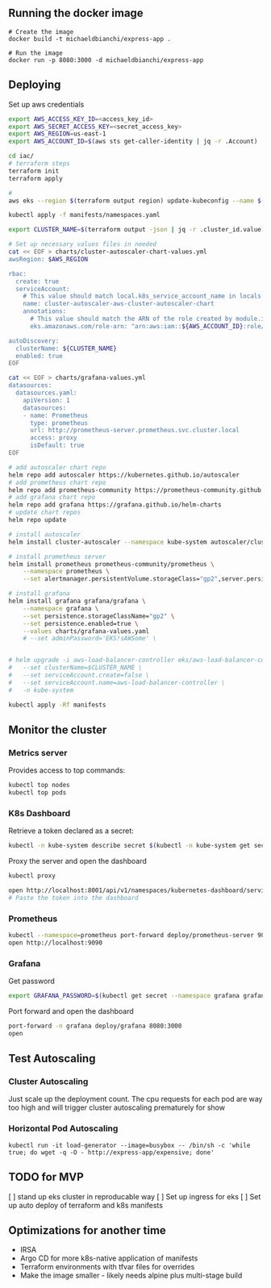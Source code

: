 ## Running the docker image

```
# Create the image
docker build -t michaeldbianchi/express-app .

# Run the image
docker run -p 8080:3000 -d michaeldbianchi/express-app
```

## Deploying

Set up aws credentials

```sh
export AWS_ACCESS_KEY_ID=<access_key_id>
export AWS_SECRET_ACCESS_KEY=<secret_access_key>
export AWS_REGION=us-east-1
export AWS_ACCOUNT_ID=$(aws sts get-caller-identity | jq -r .Account)

cd iac/
# terraform steps
terraform init
terraform apply

#
aws eks --region $(terraform output region) update-kubeconfig --name $(terraform output cluster_id)

kubectl apply -f manifests/namespaces.yaml

export CLUSTER_NAME=$(terraform output -json | jq -r .cluster_id.value)

# Set up necessary values files in needed
cat << EOF > charts/cluster-autoscaler-chart-values.yml
awsRegion: $AWS_REGION

rbac:
  create: true
  serviceAccount:
    # This value should match local.k8s_service_account_name in locals.tf
    name: cluster-autoscaler-aws-cluster-autoscaler-chart
    annotations:
      # This value should match the ARN of the role created by module.iam_assumable_role_admin in irsa.tf
      eks.amazonaws.com/role-arn: "arn:aws:iam::${AWS_ACCOUNT_ID}:role/cluster-autoscaler"

autoDiscovery:
  clusterName: ${CLUSTER_NAME}
  enabled: true
EOF

cat << EOF > charts/grafana-values.yml
datasources:
  datasources.yaml:
    apiVersion: 1
    datasources:
    - name: Prometheus
      type: prometheus
      url: http://prometheus-server.prometheus.svc.cluster.local
      access: proxy
      isDefault: true
EOF

# add autoscaler chart repo
helm repo add autoscaler https://kubernetes.github.io/autoscaler
# add prometheus chart repo
helm repo add prometheus-community https://prometheus-community.github.io/helm-charts
# add grafana chart repo
helm repo add grafana https://grafana.github.io/helm-charts
# update chart repos
helm repo update

# install autoscaler
helm install cluster-autoscaler --namespace kube-system autoscaler/cluster-autoscaler-chart --values=charts/cluster-autoscaler-values.yaml

# install prometheus server
helm install prometheus prometheus-community/prometheus \
    --namespace prometheus \
    --set alertmanager.persistentVolume.storageClass="gp2",server.persistentVolume.storageClass="gp2"

# install grafana
helm install grafana grafana/grafana \
    --namespace grafana \
    --set persistence.storageClassName="gp2" \
    --set persistence.enabled=true \
    --values charts/grafana-values.yaml
    # --set adminPassword='EKS!sAWSome' \


# helm upgrade -i aws-load-balancer-controller eks/aws-load-balancer-controller \
#   --set clusterName=$CLUSTER_NAME \
#   --set serviceAccount.create=false \
#   --set serviceAccount.name=aws-load-balancer-controller \
#   -n kube-system

kubectl apply -Rf manifests

```

## Monitor the cluster
### Metrics server
Provides access to top commands:
```sh
kubectl top nodes
kubectl top pods
```

### K8s Dashboard

Retrieve a token declared as a secret:
```sh
kubectl -n kube-system describe secret $(kubectl -n kube-system get secret | grep eks-admin | awk '{print $1}')
```

Proxy the server and open the dashboard
```sh
kubectl proxy

open http://localhost:8001/api/v1/namespaces/kubernetes-dashboard/services/https:kubernetes-dashboard:/proxy/#/overview?namespace=default
# Paste the token into the dashboard
```

### Prometheus

```sh
kubectl --namespace=prometheus port-forward deploy/prometheus-server 9090
open http://localhost:9090
```

### Grafana
Get password
```sh
export GRAFANA_PASSWORD=$(kubectl get secret --namespace grafana grafana -o jsonpath="{.data.admin-password}" | base64 --decode ; echo)
```

Port forward and open the dashboard
```sh
port-forward -n grafana deploy/grafana 8080:3000
open 
```

## Test Autoscaling
### Cluster Autoscaling
Just scale up the deployment count. The cpu requests for each pod are way too high and will trigger cluster autoscaling prematurely for show

### Horizontal Pod Autoscaling
```
kubectl run -it load-generator --image=busybox -- /bin/sh -c 'while true; do wget -q -O - http://express-app/expensive; done'
```


## TODO for MVP
[ ] stand up eks cluster in reproducable way
[ ] Set up ingress for eks
[ ] Set up auto deploy of terraform and k8s manifests

## Optimizations for another time
- IRSA
- Argo CD for more k8s-native application of manifests
- Terraform environments with tfvar files for overrides
- Make the image smaller - likely needs alpine plus multi-stage build